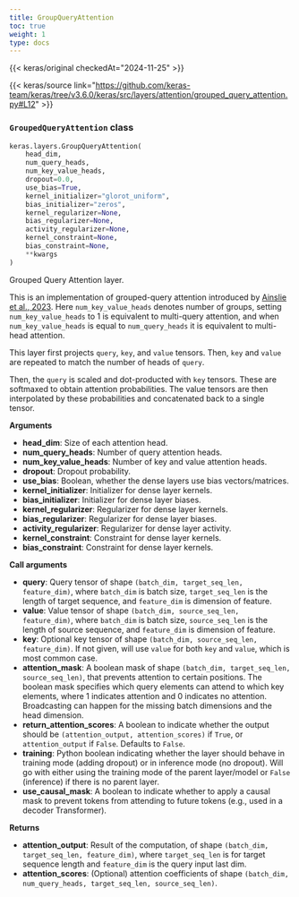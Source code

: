 ```yaml
---
title: GroupQueryAttention
toc: true
weight: 1
type: docs
---
```


{{< keras/original checkedAt="2024-11-25" >}}

{{< keras/source link="https://github.com/keras-team/keras/tree/v3.6.0/keras/src/layers/attention/grouped_query_attention.py#L12" >}}

### `GroupedQueryAttention` class

```python
keras.layers.GroupQueryAttention(
    head_dim,
    num_query_heads,
    num_key_value_heads,
    dropout=0.0,
    use_bias=True,
    kernel_initializer="glorot_uniform",
    bias_initializer="zeros",
    kernel_regularizer=None,
    bias_regularizer=None,
    activity_regularizer=None,
    kernel_constraint=None,
    bias_constraint=None,
    **kwargs
)
```

Grouped Query Attention layer.

This is an implementation of grouped-query attention introduced by [Ainslie et al., 2023](https://arxiv.org/abs/2305.13245). Here `num_key_value_heads` denotes number of groups, setting `num_key_value_heads` to 1 is equivalent to multi-query attention, and when `num_key_value_heads` is equal to `num_query_heads` it is equivalent to multi-head attention.

This layer first projects `query`, `key`, and `value` tensors. Then, `key` and `value` are repeated to match the number of heads of `query`.

Then, the `query` is scaled and dot-producted with `key` tensors. These are softmaxed to obtain attention probabilities. The value tensors are then interpolated by these probabilities and concatenated back to a single tensor.

**Arguments**

- **head_dim**: Size of each attention head.
- **num_query_heads**: Number of query attention heads.
- **num_key_value_heads**: Number of key and value attention heads.
- **dropout**: Dropout probability.
- **use_bias**: Boolean, whether the dense layers use bias vectors/matrices.
- **kernel_initializer**: Initializer for dense layer kernels.
- **bias_initializer**: Initializer for dense layer biases.
- **kernel_regularizer**: Regularizer for dense layer kernels.
- **bias_regularizer**: Regularizer for dense layer biases.
- **activity_regularizer**: Regularizer for dense layer activity.
- **kernel_constraint**: Constraint for dense layer kernels.
- **bias_constraint**: Constraint for dense layer kernels.

**Call arguments**

- **query**: Query tensor of shape `(batch_dim, target_seq_len, feature_dim)`, where `batch_dim` is batch size, `target_seq_len` is the length of target sequence, and `feature_dim` is dimension of feature.
- **value**: Value tensor of shape `(batch_dim, source_seq_len, feature_dim)`, where `batch_dim` is batch size, `source_seq_len` is the length of source sequence, and `feature_dim` is dimension of feature.
- **key**: Optional key tensor of shape `(batch_dim, source_seq_len, feature_dim)`. If not given, will use `value` for both `key` and `value`, which is most common case.
- **attention_mask**: A boolean mask of shape `(batch_dim, target_seq_len, source_seq_len)`, that prevents attention to certain positions. The boolean mask specifies which query elements can attend to which key elements, where 1 indicates attention and 0 indicates no attention. Broadcasting can happen for the missing batch dimensions and the head dimension.
- **return_attention_scores**: A boolean to indicate whether the output should be `(attention_output, attention_scores)` if `True`, or `attention_output` if `False`. Defaults to `False`.
- **training**: Python boolean indicating whether the layer should behave in training mode (adding dropout) or in inference mode (no dropout). Will go with either using the training mode of the parent layer/model or `False` (inference) if there is no parent layer.
- **use_causal_mask**: A boolean to indicate whether to apply a causal mask to prevent tokens from attending to future tokens (e.g., used in a decoder Transformer).

**Returns**

- **attention_output**: Result of the computation, of shape `(batch_dim, target_seq_len, feature_dim)`, where `target_seq_len` is for target sequence length and `feature_dim` is the query input last dim.
- **attention_scores**: (Optional) attention coefficients of shape `(batch_dim, num_query_heads, target_seq_len, source_seq_len)`.
